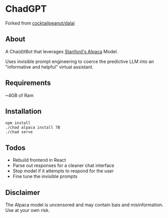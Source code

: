 # ChadGPT

Forked from [cocktailpeanut/dalai](https://github.com/cocktailpeanut/dalai)

## About

A Cha(d)tBot that leverages [Stanford's Alpaca](https://crfm.stanford.edu/2023/03/13/alpaca.html) Model.

Uses invisible prompt engineering to coerce the predictive LLM into an "informative and helpful" virtual assistant.

## Requirements

~4GB of Ram

## Installation

```
npm install
./chad alpaca install 7B
./chad serve
```

## Todos

- Rebuild frontend in React
- Parse out responses for a cleaner chat interface
- Stop model if it attempts to respond for the user
- Fine tune the invisible prompts

## Disclaimer

The Alpaca model is uncensored and may contain bais and misinformation. Use at your own risk.